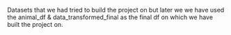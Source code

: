 Datasets that we had tried to build the project on but later we we have used the animal_df & data_transformed_final as the final df on which we have built the project on.
